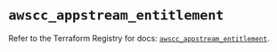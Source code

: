 # `awscc_appstream_entitlement`

Refer to the Terraform Registry for docs: [`awscc_appstream_entitlement`](https://registry.terraform.io/providers/hashicorp/awscc/0.70.0/docs/resources/appstream_entitlement).
